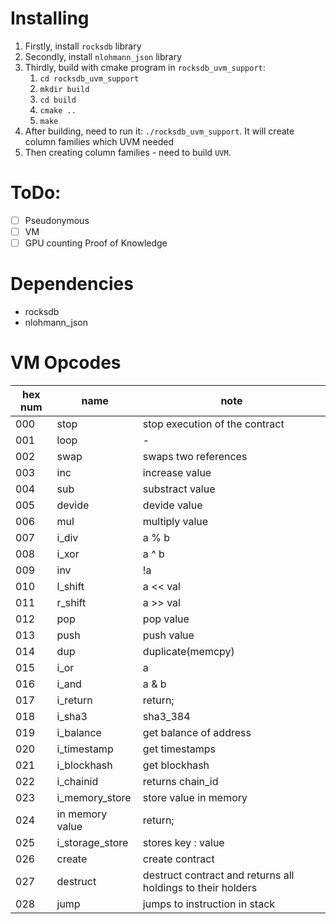 # Installing
1. Firstly, install `rocksdb` library
2. Secondly, install `nlohmann_json` library
3. Thirdly, build with cmake program in `rocksdb_uvm_support`:
	1. `cd rocksdb_uvm_support`
	2. `mkdir build`
	3. `cd build`
	4. `cmake ..`
	5. `make`
4. After building, need to run it:  `./rocksdb_uvm_support`. It will create column families which UVM needed
5. Then creating column families - need to build `UVM`. 

# ToDo:
- [ ] Pseudonymous
- [ ] VM
- [ ] GPU counting Proof of Knowledge

# Dependencies
- rocksdb
- nlohmann_json

# VM Opcodes

|hex num|name   		|note   													|
|	---	|	---			|				---											|
|000	|stop   		|stop execution of the contract 							|
|001	|loop   		|-   														|
|002	|swap   		|swaps two references   									|
|003	|inc 			|increase value 											|
|004	|sub 			|substract value 											|
|005	|devide 		|devide value 												|
|006	|mul 			|multiply value 											|
|007	|i_div 			|a % b														|
|008	|i_xor 			|a ^ b														|
|009	|inv 			|!a															|
|010	|l_shift		|a << val													|
|011	|r_shift		|a >> val													|
|012	|pop 			|pop value													|
|013	|push 			|push value													|
|014	|dup 			|duplicate(memcpy)											|
|015	|i_or 			|a || b		 												|
|016	|i_and 			|a & b			 											|
|017	|i_return		|return;													|
|018	|i_sha3 		|sha3_384		 											|
|019	|i_balance 		|get balance of address										|
|020	|i_timestamp	|get timestamps												|
|021	|i_blockhash	|get blockhash												|
|022	|i_chainid 		|returns chain_id											|
|023	|i_memory_store	|store value in memory		 								|
|024	|in memory value|return;													|
|025	|i_storage_store|stores key : value		 									|
|026	|create 		|create contract 											|
|027	|destruct 		|destruct contract and returns all holdings to their holders|
|028	|jump 			|jumps to instruction <num> in stack						|
